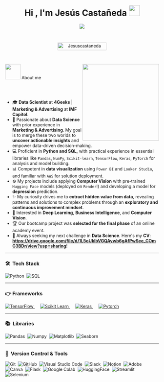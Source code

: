 <h1 align="center">Hi , I'm Jesús Castañeda <img src="https://media.giphy.com/media/hvRJCLFzcasrR4ia7z/giphy.gif" width="35"></h1>
<p align="center">
  <a href="https://github.com/DenverCoder1/readme-typing-svg"><img src="https://readme-typing-svg.herokuapp.com?font=Time+New+Roman&color=3a86ff&size=25&center=true&vCenter=true&width=600&height=100&lines=Data+Scientist;Marketing+Background;Always+learning+new+things;Seeking+new+opportunities"></a>
</p>

<br>

<p align="center">
	<img src="https://komarev.com/ghpvc/?username=Jesuscastanedam&label=Profile%20views&color=3a86ff&style=plastic?" alt="Jesuscastaneda" height=25px, width=160px/>
</p>
<br>

<p align="left">
<picture><img src = "https://github.com/7oSkaaa/7oSkaaa/blob/main/Images/about_me.gif?raw=true" width = 50px></picture> About me
<picture> <img align="right" src="https://github.com/7oSkaaa/7oSkaaa/blob/main/Images/Right_Side.gif?raw=true" width = 250px></picture>
</p>

<br><br>
- 🎓 **Data Scientist** at **4Geeks** | **Marketing & Advertising** at **IMF Capitol**.
- 🚀 Passionate about **Data Science** with prior experience in **Marketing & Advertising**. My goal is to merge these two worlds to **uncover actionable insights** and empower data-driven decision-making.
- 💻 Proficient in **Python and SQL**, with practical experience in essential libraries like `Pandas`, `NumPy`, `Scikit-learn`, `TensorFlow`, `Keras`, `PyTorch` for analysis and model building.
- 📊 Competent in **data visualization** using `Power BI` and `Looker Studio`, and familiar with `AWS` for solution deployment.
- ⚙️ My projects include applying **Computer Vision** with pre-trained `Hugging Face` models (deployed on `Render`!) and developing a model for **depression** prediction.
- ✨ My curiosity drives me to **extract hidden value from data**, revealing patterns and solutions to complex problems through an **exploratory and continuous improvement mindset**.
- 🧠 Interested in **Deep Learning**, **Business Intelligence**, and **Computer Vision**.
- 🏆 Our bootcamp project was **selected for the final phase** of an online academy event.
- 🔗 Always seeking my next challenge in **Data Science**. Here's my **CV**: **https://drive.google.com/file/d/1L5oUklbVGQAywb6gAfPwSee_COmG3BDr/view?usp=sharing**!

---

### 🛠 &nbsp;Tech Stack

![Python](https://img.shields.io/badge/python-3670A0?style=for-the-badge&logo=python&logoColor=ffdd54)&nbsp;
![SQL](https://img.shields.io/badge/-SQL-000?style=for-the-badge&logo=MySQL&logoColor=4479A1)&nbsp;

---

### 👉 Frameworks

<a href="https://www.tensorflow.org/" target="_blank">
  <img alt="TensorFlow" src="https://img.shields.io/badge/TensorFlow-FF6F00?style=for-the-badge&logo=TensorFlow&logoColor=white">
</a> &emsp;
<a href="https://scikit-learn.org/" target="_blank">
  <img alt="Scikit Learn" src="https://img.shields.io/badge/scikit_learn-F7931E?style=for-the-badge&logo=scikit-learn&logoColor=white">
</a> &emsp;
<a href="https://keras.io/" target="_blank">
  <img alt="Keras" src="https://img.shields.io/badge/Keras-D00000?style=for-the-badge&logo=Keras&logoColor=white"/>
</a> &emsp;
<a href="https://pytorch.org/" target="_blank">
  <img alt="Pytorch" src="https://img.shields.io/badge/PyTorch-EE4C2C?style=for-the-badge&logo=PyTorch&logoColor=white"/>
</a>

---

### 📚 &nbsp;Libraries

![Pandas](https://img.shields.io/badge/-Pandas-333333?style=for-the-badge&logo=pandas)&nbsp;
![Numpy](https://img.shields.io/badge/-NumPy-013243?style=for-the-badge&logo=numpy&logoColor=white)&nbsp;
![Matplotlib](https://img.shields.io/badge/-Matplotlib-000000?style=for-the-badge&logo=python)&nbsp;
![Seaborn](https://img.shields.io/badge/-Seaborn-3776AB?style=for-the-badge&logo=python&logoColor=white)&nbsp;

---

### 🧰 &nbsp;Version Control & Tools

![Git](https://img.shields.io/badge/git-%23F05033.svg?style=for-the-badge&logo=git&logoColor=white)&nbsp;
![GitHub](https://img.shields.io/badge/github-%23121011.svg?style=for-the-badge&logo=github&logoColor=white)&nbsp;
![Visual Studio Code](https://img.shields.io/badge/Visual%20Studio%20Code-0078d7.svg?style=for-the-badge&logo=visual-studio-code&logoColor=white)&nbsp;
![Slack](https://img.shields.io/badge/Slack-4A154B?style=for-the-badge&logo=slack&logoColor=white)&nbsp;
![Notion](https://img.shields.io/badge/Notion-%23000000.svg?style=for-the-badge&logo=notion&logoColor=white)&nbsp;
![Adobe](https://img.shields.io/badge/adobe-%23FF0000.svg?style=for-the-badge&logo=adobe&logoColor=white)&nbsp;
![Canva](https://img.shields.io/badge/Canva-%2300C4CC.svg?style=for-the-badge&logo=Canva&logoColor=white)&nbsp;
![Flask](http://img.shields.io/badge/-Flask-white?style=for-the-badge&logo=flask&logoColor=black)&nbsp;
![Google Colab](http://img.shields.io/badge/-Colab-F9AB00?style=for-the-badge&logo=googlecolab&logoColor=525252)&nbsp;
![HuggingFace](https://img.shields.io/badge/-HuggingFace-3B4252?style=for-the-badge&logo=huggingface&logoColor=)&nbsp;
![Streamlit](https://img.shields.io/badge/-Streamlit-FF4B4B?style=for-the-badge&logo=streamlit&logoColor=white)&nbsp;
![Selenium](https://img.shields.io/badge/Selenium-43B02A?style=for-the-badge&logo=Selenium&logoColor=white)&nbsp;


